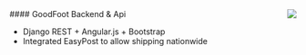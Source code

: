 
<img align="right" src="http://www.goodfootdelivery.com/wp-content/themes/goodfoot/images/sidelogo.gif">
#### GoodFoot Backend & Api

- Django REST + Angular.js + Bootstrap
- Integrated EasyPost to allow shipping nationwide
